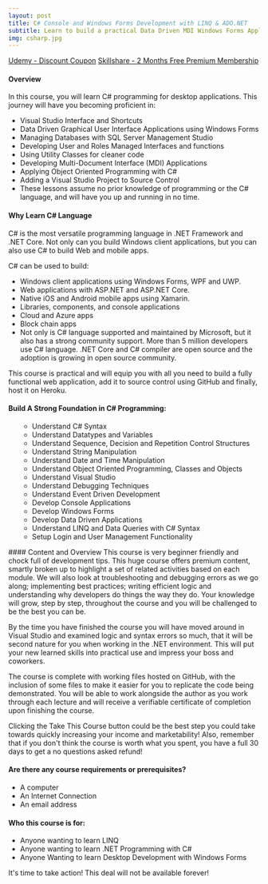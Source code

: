 ```yaml
---
layout: post
title: C# Console and Windows Forms Development with LINQ & ADO.NET
subtitle: Learn to build a practical Data Driven MDI Windows Forms Application using C#, LINQ and SQL Server Express.
img: csharp.jpg
---
```


<div class="text-center jumbotron">
    <a href="https://bit.ly/c-sharp-complete" target="_blank" class="btn std-btn btn-xlg btn-common btn-block">Udemy - Discount Coupon</a>
    <a href="https://skl.sh/2xBZHWQ" target="_blank" class="btn std-btn btn-xlg btn-common btn-block">Skillshare - 2 Months Free Premium Membership</a>
</div>

#### Overview
In this course, you will learn C# programming for desktop applications. This journey will have you becoming proficient in:
- Visual Studio Interface and Shortcuts
- Data Driven Graphical User Interface Applications using Windows Forms 
- Managing Databases with SQL Server Management Studio
- Developing User and Roles Managed Interfaces and functions
- Using Utility Classes for cleaner code
- Developing Multi-Document Interface (MDI) Applications
- Applying Object Oriented Programming with C#
- Adding a Visual Studio Project to Source Control
- These lessons assume no prior knowledge of programming or the C# language, and will have you up and running in no time.

#### Why Learn C# Language
C# is the most versatile programming language in .NET Framework and .NET Core. Not only can you build Windows client applications, but you can also use C# to build Web and mobile apps.

C# can be used to build:

<ul class="list-style check-list pl-0">
    <li>
    <i class="fa fa-check light-green" aria-hidden="true"></i> Windows client applications using Windows Forms, WPF and UWP.
    </li>
    <li>
    <i class="fa fa-check light-green" aria-hidden="true"></i> Web applications with ASP.NET and ASP.NET Core.
    </li>
    <li>
    <i class="fa fa-check light-green" aria-hidden="true"></i> Native iOS and Android mobile apps using Xamarin.
    </li>
    <li>
    <i class="fa fa-check light-green" aria-hidden="true"></i> Libraries, components, and console applications
    </li>
    <li>
    <i class="fa fa-check light-green" aria-hidden="true"></i> Cloud and Azure apps
    </li>
    <li>
    <i class="fa fa-check light-green" aria-hidden="true"></i> Block chain apps
    </li>
    <li>
    <i class="fa fa-check light-green" aria-hidden="true"></i> Not only is C# language supported and maintained by Microsoft, but it also has a strong community support. More than 5 million developers use C# language. .NET Core and C# compiler are open source and the adoption is growing in open source community.
    </li>
</ul>

This course is practical and will equip you with all you need to build a fully functional web application, add it to source control using GitHub and finally, host it on Heroku. 

#### Build A Strong Foundation in C# Programming:
<ul class="list-style check-list pl-0">

- <i class="fa fa-check light-green" aria-hidden="true"></i> Understand C# Syntax
- Understand Datatypes and Variables
- Understand Sequence, Decision and Repetition Control Structures
- Understand String Manipulation
- Understand Date and Time Manipulation
- Understand Object Oriented Programming, Classes and Objects
- Understand Visual Studio
- Understand Debugging Techniques
- Understand Event Driven Development
- Develop Console Applications
- Develop Windows Forms
- Develop Data Driven Applications
- Understand LINQ and Data Queries with C# Syntax
- Setup Login and User Management Functionality
</ul>
#### Content and Overview
This course is very beginner friendly and chock full of development tips. This huge course offers premium content, smartly broken up to highlight a set of related activities based on each module. We will also look at troubleshooting and debugging errors as we go along; implementing best practices; writing efficient logic and understanding why developers do things the way they do. Your knowledge will grow, step by step, throughout the course and you will be challenged to be the best you can be.

By the time you have finished the course you will have moved around in Visual Studio and examined logic and syntax errors so much, that it will be second nature for you when working in the .NET environment. This will put your new learned skills into practical use and impress your boss and coworkers.

The course is complete with working files hosted on GitHub, with the inclusion of some files to make it easier for you to replicate the code being demonstrated. You will be able to work alongside the author as you work through each lecture and will receive a verifiable certificate of completion upon finishing the course.

Clicking the Take This Course button could be the best step you could take towards quickly increasing your income and marketability! Also, remember that if you don't think the course is worth what you spent, you have a full 30 days to get a no questions asked refund!


#### Are there any course requirements or prerequisites?
<ul class="list-style check-list pl-0">
    <li>
    <i class="fa fa-check light-green" aria-hidden="true"></i>  A computer
    </li>
    <li>
    <i class="fa fa-check light-green" aria-hidden="true"></i> An Internet Connection     </li>
    <li>
    <i class="fa fa-check light-green" aria-hidden="true"></i> An email address   </li>
</ul>

#### Who this course is for:
<ul class="list-style check-list pl-0">
    <li>
    <i class="fa fa-check light-green" aria-hidden="true"></i>  Anyone wanting to learn LINQ </li>
    <li>
    <i class="fa fa-check light-green" aria-hidden="true"></i> Anyone wanting to learn .NET Programming with C#     </li>
    <li>
    <i class="fa fa-check light-green" aria-hidden="true"></i> Anyone Wanting to learn Desktop Development with Windows Forms   </li>
</ul>

It's time to take action! This deal will not be available forever!

